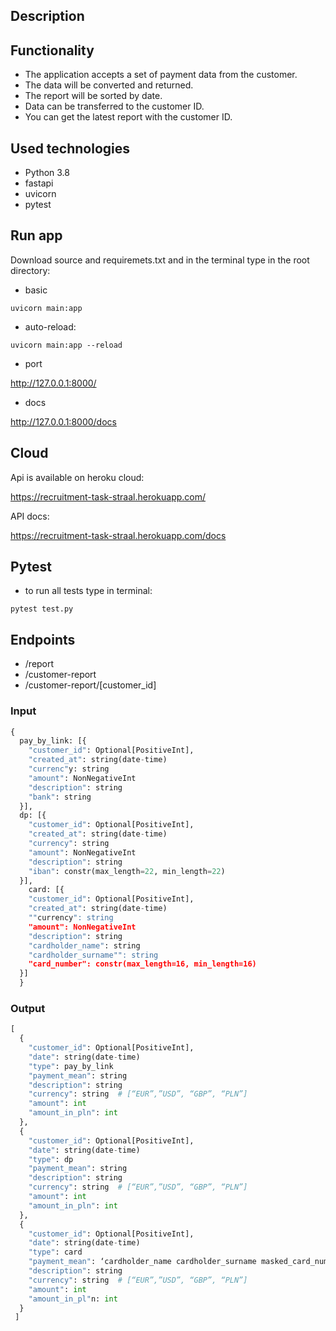 ## Description 

## Functionality

* The application accepts a set of payment data from the customer. 
* The data will be converted and returned. 
* The report will be sorted by date.
* Data can be transferred to the customer ID. 
* You can get the latest report with the customer ID.

## Used technologies
* Python 3.8
* fastapi
* uvicorn
* pytest

## Run app

Download source and requiremets.txt and in the terminal type in the root directory:

* basic

`uvicorn main:app`

* auto-reload:

`uvicorn main:app --reload`

* port

http://127.0.0.1:8000/

* docs

http://127.0.0.1:8000/docs

## Cloud

Api is available on heroku cloud:

https://recruitment-task-straal.herokuapp.com/

API docs:

https://recruitment-task-straal.herokuapp.com/docs

## Pytest

* to run all tests type in terminal:  

`pytest test.py`

## Endpoints

- /report
- /customer-report
- /customer-report/[customer_id]

### Input

```python
{
  pay_by_link: [{
    "customer_id": Optional[PositiveInt],
    "created_at": string(date-time)
    "currenc"y: string
    "amount": NonNegativeInt
    "description": string
    "bank": string
  }],
  dp: [{
    "customer_id": Optional[PositiveInt],
    "created_at": string(date-time)
    "currency": string
    "amount": NonNegativeInt
    "description": string
    "iban": constr(max_length=22, min_length=22)
  }],
    card: [{
    "customer_id": Optional[PositiveInt],
    "created_at": string(date-time)
    ""currency": string
    "amount": NonNegativeInt
    "description": string
    "cardholder_name": string
    "cardholder_surname"": string
    "card_number": constr(max_length=16, min_length=16)
  }]
  }
```

### Output

```python
[
  {
    "customer_id": Optional[PositiveInt],
    "date": string(date-time)
    "type": pay_by_link
    "payment_mean": string
    "description": string
    "currency": string  # [“EUR”,”USD”, “GBP”, “PLN”]
    "amount": int
    "amount_in_pln": int
  },
  {
    "customer_id": Optional[PositiveInt],
    "date": string(date-time)
    "type": dp
    "payment_mean": string
    "description": string
    "currency": string  # [“EUR”,”USD”, “GBP”, “PLN”]
    "amount": int
    "amount_in_pln": int
  },
  {
    "customer_id": Optional[PositiveInt],
    "date": string(date-time)
    "type": card
    "payment_mean": ‘cardholder_name cardholder_surname masked_card_number’ e.g ‘Jan Nowak 1111********1111’
    "description": string
    "currency": string  # [“EUR”,”USD”, “GBP”, “PLN”]
    "amount": int
    "amount_in_pl"n: int
  }
 ]
    

